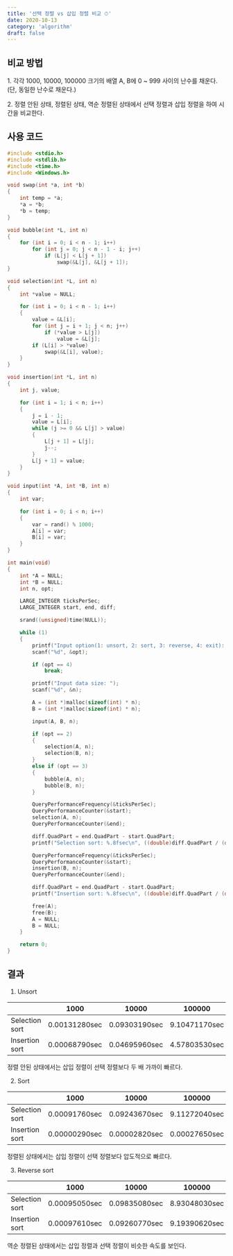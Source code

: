 ```yaml
---
title: '선택 정렬 vs 삽입 정렬 비교 ⏱'
date: 2020-10-13
category: 'algorithm'
draft: false
---
```


## 비교 방법

1\. 각각 1000, 10000, 100000 크기의 배열 A, B에 0 ~ 999 사이의 난수를 채운다. (단, 동일한 난수로 채운다.)

2\. 정렬 안된 상태, 정렬된 상태, 역순 정렬된 상태에서 선택 정렬과 삽입 정렬을 하여 시간을 비교한다.

## 사용 코드

```c
#include <stdio.h>
#include <stdlib.h>
#include <time.h>
#include <Windows.h>

void swap(int *a, int *b)
{
	int temp = *a;
	*a = *b;
	*b = temp;
}

void bubble(int *L, int n)
{
	for (int i = 0; i < n - 1; i++)
		for (int j = 0; j < n - 1 - i; j++)
			if (L[j] < L[j + 1])
				swap(&L[j], &L[j + 1]);
}

void selection(int *L, int n)
{
	int *value = NULL;

	for (int i = 0; i < n - 1; i++)
	{
		value = &L[i];
		for (int j = i + 1; j < n; j++)
			if (*value > L[j])
				value = &L[j];
		if (L[i] > *value)
			swap(&L[i], value);
	}
}

void insertion(int *L, int n)
{
	int j, value;

	for (int i = 1; i < n; i++)
	{
		j = i - 1;
		value = L[i];
		while (j >= 0 && L[j] > value)
		{
			L[j + 1] = L[j];
			j--;
		}
		L[j + 1] = value;
	}
}

void input(int *A, int *B, int n)
{
	int var;

	for (int i = 0; i < n; i++)
	{
		var = rand() % 1000;
		A[i] = var;
		B[i] = var;
	}
}

int main(void)
{
	int *A = NULL;
	int *B = NULL;
	int n, opt;

	LARGE_INTEGER ticksPerSec;
	LARGE_INTEGER start, end, diff;

	srand((unsigned)time(NULL));

	while (1)
	{
		printf("Input option(1: unsort, 2: sort, 3: reverse, 4: exit): ");
		scanf("%d", &opt);

		if (opt == 4)
			break;

		printf("Input data size: ");
		scanf("%d", &n);

		A = (int *)malloc(sizeof(int) * n);
		B = (int *)malloc(sizeof(int) * n);

		input(A, B, n);

		if (opt == 2)
		{
			selection(A, n);
			selection(B, n);
		}
		else if (opt == 3)
		{
			bubble(A, n);
			bubble(B, n);
		}

		QueryPerformanceFrequency(&ticksPerSec);
		QueryPerformanceCounter(&start);
		selection(A, n);
		QueryPerformanceCounter(&end);

		diff.QuadPart = end.QuadPart - start.QuadPart;
		printf("Selection sort: %.8fsec\n", ((double)diff.QuadPart / (double)ticksPerSec.QuadPart));

		QueryPerformanceFrequency(&ticksPerSec);
		QueryPerformanceCounter(&start);
		insertion(B, n);
		QueryPerformanceCounter(&end);

		diff.QuadPart = end.QuadPart - start.QuadPart;
		printf("Insertion sort: %.8fsec\n", ((double)diff.QuadPart / (double)ticksPerSec.QuadPart));

		free(A);
		free(B);
		A = NULL;
		B = NULL;
	}

	return 0;
}
```

## 결과

1. Unsort

|                | 1000          | 10000         | 100000        |
| -------------- | ------------- | ------------- | ------------- |
| Selection sort | 0.00131280sec | 0.09303190sec | 9.10471170sec |
| Insertion sort | 0.00068790sec | 0.04695960sec | 4.57803530sec |

정렬 안된 상태에서는 삽입 정렬이 선택 정렬보다 두 배 가까이 빠르다.

2. Sort

|                | 1000          | 10000         | 100000        |
| -------------- | ------------- | ------------- | ------------- |
| Selection sort | 0.00091760sec | 0.09243670sec | 9.11272040sec |
| Insertion sort | 0.00000290sec | 0.00002820sec | 0.00027650sec |

정렬된 상태에서는 삽입 정렬이 선택 정렬보다 압도적으로 빠르다.

3. Reverse sort

|                | 1000          | 10000         | 100000        |
| -------------- | ------------- | ------------- | ------------- |
| Selection sort | 0.00095050sec | 0.09835080sec | 8.93048030sec |
| Insertion sort | 0.00097610sec | 0.09260770sec | 9.19390620sec |

역순 정렬된 상태에서는 삽입 정렬과 선택 정렬이 비슷한 속도를 보인다.
